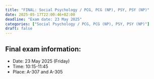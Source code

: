 ```yaml
---
title: "FINAL: Social Psychology / PCG, PCG (NP), PSY, PSY (NP)"
date: 2025-05-17T22:00:46+02:00
deadline: "Exam date: 23 May 2025"
categories: ["Social Psychology / PCG, PCG (NP), PSY, PSY (NP)"]
draft: false
---
```


## Final exam information:

* Date: 23 May 2025 (Friday)
* Time: 10:15-11:45
* Place: A-307 and A-305